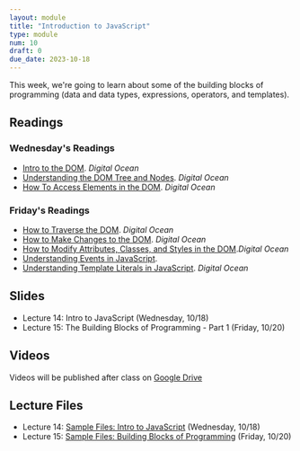 ```yaml
---
layout: module
title: "Introduction to JavaScript"
type: module
num: 10
draft: 0
due_date: 2023-10-18
---
```


This week, we're going to learn about some of the building blocks of programming (data and data types, expressions, operators, and templates).

## Readings

### Wednesday's Readings
* <a href="https://www.digitalocean.com/community/tutorials/introduction-to-the-dom" target="_blank">Intro to the DOM</a>. <em>Digital Ocean</em> 
* <a href="https://www.digitalocean.com/community/tutorials/understanding-the-dom-tree-and-nodes" target="_blank">Understanding the DOM Tree and Nodes</a>. <em>Digital Ocean</em> 
* <a href="https://www.digitalocean.com/community/tutorials/how-to-access-elements-in-the-dom" target="_blank">How To Access Elements in the DOM</a>. <em>Digital Ocean</em>


### Friday's Readings
* <a href="https://www.digitalocean.com/community/tutorials/how-to-traverse-the-dom" target="_blank">How to Traverse the DOM</a>. <em>Digital Ocean</em>
* <a href="https://www.digitalocean.com/community/tutorials/how-to-make-changes-to-the-dom" target="_blank">How to Make Changes to the DOM</a>. <em>Digital Ocean</em>
* <a href="https://www.digitalocean.com/community/tutorials/how-to-modify-attributes-classes-and-styles-in-the-dom" target="_blank">How to Modify Attributes, Classes, and Styles in the DOM</a>.<em>Digital Ocean</em>
* <a href="https://www.digitalocean.com/community/tutorials/understanding-events-in-javascript" target="_blank">Understanding Events in JavaScript</a>.
* <a href="https://www.digitalocean.com/community/tutorials/understanding-template-literals-in-javascript" target="_blank">Understanding Template Literals in JavaScript</a>. <em>Digital Ocean</em>

## Slides
* Lecture 14: Intro to JavaScript (Wednesday, 10/18)
* Lecture 15: The Building Blocks of Programming - Part 1 (Friday, 10/20)

<!-- 
* Lecture 14: <a href="#" target="_blank">Intro to JavaScript</a>
* Lecture 15: <a href="#" target="_blank">The Building Blocks of Programming - Part 1</a> (Friday, 10/20) 
-->

## Videos

Videos will be published after class on <a href="https://drive.google.com/drive/folders/1CxPSqGbbNUjc9OntwNqdoHvfSvchCpxE?usp=sharing" target="_blank">Google Drive</a>

## Lecture Files
* Lecture 14: <a href="/fall2023/course-files/lectures/lecture15.zip">Sample Files: Intro to JavaScript</a> (Wednesday, 10/18)
* Lecture 15: <a href="/fall2023/course-files/lectures/lecture16.zip">Sample Files: Building Blocks of Programming</a> (Friday, 10/20)

